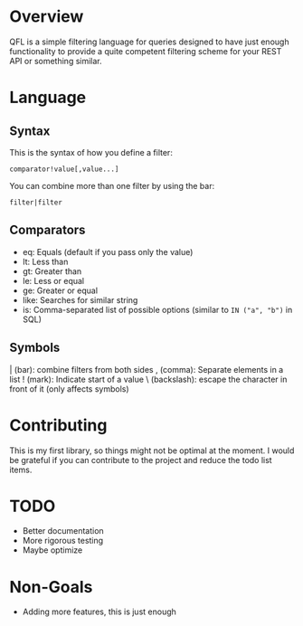 # Overview

QFL is a simple filtering language for queries designed to have just enough
functionality to provide a quite competent filtering scheme for your REST API
or something similar.

# Language

## Syntax
This is the syntax of how you define a filter:
```
comparator!value[,value...]
```

You can combine more than one filter by using the bar:
```
filter|filter
```


## Comparators
- eq: Equals (default if you pass only the value)
- lt: Less than
- gt: Greater than
- le: Less or equal
- ge: Greater or equal
- like: Searches for similar string
- is: Comma-separated list of possible options (similar to `IN ("a", "b")` in SQL)

## Symbols
| (bar): combine filters from both sides
, (comma): Separate elements in a list
! (mark): Indicate start of a value
\ (backslash): escape the character in front of it (only affects symbols)

# Contributing

This is my first library, so things might not be optimal at the moment. I would
be grateful if you can contribute to the project and reduce the todo list items.

# TODO

- Better documentation
- More rigorous testing
- Maybe optimize

# Non-Goals

- Adding more features, this is just enough
